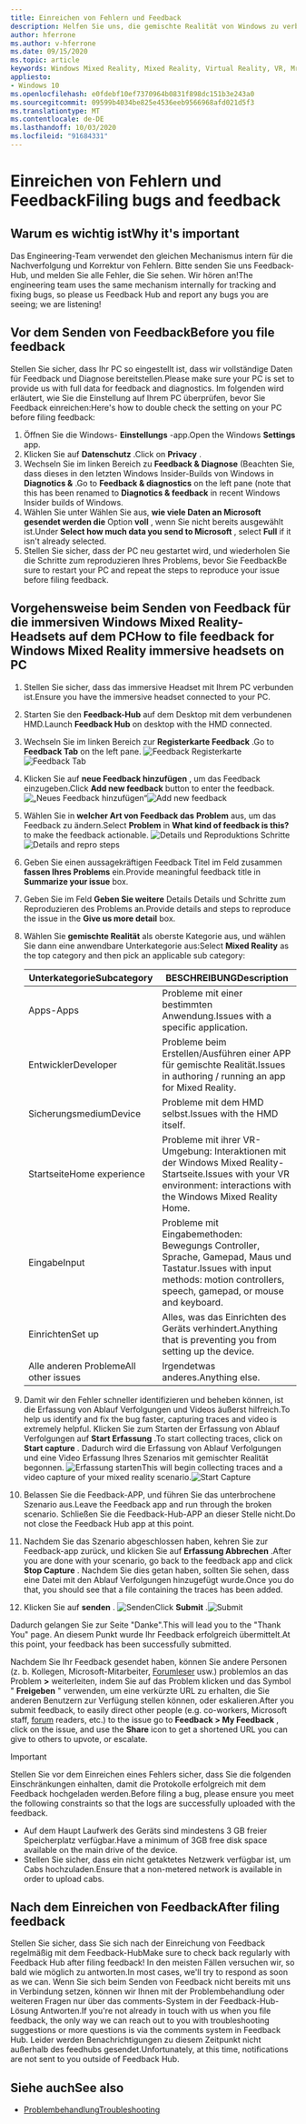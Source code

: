 ```yaml
---
title: Einreichen von Fehlern und Feedback
description: Helfen Sie uns, die gemischte Realität von Windows zu verbessern, indem Sie Feedback mit den richtigen Kategorien in der Feedback-Hub-App einreichen
author: hferrone
ms.author: v-hferrone
ms.date: 09/15/2020
ms.topic: article
keywords: Windows Mixed Reality, Mixed Reality, Virtual Reality, VR, Mr, Feedback, Feedback-Hub, Fehler
appliesto:
- Windows 10
ms.openlocfilehash: e0fdebf10ef7370964b0831f898dc151b3e243a0
ms.sourcegitcommit: 09599b4034be825e4536eeb9566968afd021d5f3
ms.translationtype: MT
ms.contentlocale: de-DE
ms.lasthandoff: 10/03/2020
ms.locfileid: "91684331"
---
```

# <a name="filing-bugs-and-feedback"></a><span data-ttu-id="02c08-104">Einreichen von Fehlern und Feedback</span><span class="sxs-lookup"><span data-stu-id="02c08-104">Filing bugs and feedback</span></span>

## <a name="why-its-important"></a><span data-ttu-id="02c08-105">Warum es wichtig ist</span><span class="sxs-lookup"><span data-stu-id="02c08-105">Why it's important</span></span>

<span data-ttu-id="02c08-106">Das Engineering-Team verwendet den gleichen Mechanismus intern für die Nachverfolgung und Korrektur von Fehlern. Bitte senden Sie uns Feedback-Hub, und melden Sie alle Fehler, die Sie sehen. Wir hören an!</span><span class="sxs-lookup"><span data-stu-id="02c08-106">The engineering team uses the same mechanism internally for tracking and fixing bugs, so please us Feedback Hub and report any bugs you are seeing; we are listening!</span></span>

## <a name="before-you-file-feedback"></a><span data-ttu-id="02c08-107">Vor dem Senden von Feedback</span><span class="sxs-lookup"><span data-stu-id="02c08-107">Before you file feedback</span></span>

<span data-ttu-id="02c08-108">Stellen Sie sicher, dass Ihr PC so eingestellt ist, dass wir vollständige Daten für Feedback und Diagnose bereitstellen.</span><span class="sxs-lookup"><span data-stu-id="02c08-108">Please make sure your PC is set to provide us with full data for feedback and diagnostics.</span></span> <span data-ttu-id="02c08-109">Im folgenden wird erläutert, wie Sie die Einstellung auf Ihrem PC überprüfen, bevor Sie Feedback einreichen:</span><span class="sxs-lookup"><span data-stu-id="02c08-109">Here's how to double check the setting on your PC before filing feedback:</span></span>
1. <span data-ttu-id="02c08-110">Öffnen Sie die Windows- **Einstellungs** -app.</span><span class="sxs-lookup"><span data-stu-id="02c08-110">Open the Windows **Settings** app.</span></span>
2. <span data-ttu-id="02c08-111">Klicken Sie auf **Datenschutz** .</span><span class="sxs-lookup"><span data-stu-id="02c08-111">Click on **Privacy** .</span></span>
3. <span data-ttu-id="02c08-112">Wechseln Sie im linken Bereich zu **Feedback & Diagnose** (Beachten Sie, dass dieses in den letzten Windows Insider-Builds von Windows in **Diagnotics &** .</span><span class="sxs-lookup"><span data-stu-id="02c08-112">Go to **Feedback & diagnostics** on the left pane (note that this has been renamed to **Diagnotics & feedback** in recent Windows Insider builds of Windows.</span></span>
4. <span data-ttu-id="02c08-113">Wählen Sie unter Wählen Sie aus, **wie viele Daten an Microsoft gesendet werden die** Option **voll** , wenn Sie nicht bereits ausgewählt ist.</span><span class="sxs-lookup"><span data-stu-id="02c08-113">Under **Select how much data you send to Microsoft** , select **Full** if it isn't already selected.</span></span>
5. <span data-ttu-id="02c08-114">Stellen Sie sicher, dass der PC neu gestartet wird, und wiederholen Sie die Schritte zum reproduzieren Ihres Problems, bevor Sie Feedback</span><span class="sxs-lookup"><span data-stu-id="02c08-114">Be sure to restart your PC and repeat the steps to reproduce your issue before filing feedback.</span></span>

## <a name="how-to-file-feedback-for-windows-mixed-reality-immersive-headsets-on-pc"></a><span data-ttu-id="02c08-115">Vorgehensweise beim Senden von Feedback für die immersiven Windows Mixed Reality-Headsets auf dem PC</span><span class="sxs-lookup"><span data-stu-id="02c08-115">How to file feedback for Windows Mixed Reality immersive headsets on PC</span></span>
1. <span data-ttu-id="02c08-116">Stellen Sie sicher, dass das immersive Headset mit Ihrem PC verbunden ist.</span><span class="sxs-lookup"><span data-stu-id="02c08-116">Ensure you have the immersive headset connected to your PC.</span></span>
2. <span data-ttu-id="02c08-117">Starten Sie den **Feedback-Hub** auf dem Desktop mit dem verbundenen HMD.</span><span class="sxs-lookup"><span data-stu-id="02c08-117">Launch **Feedback Hub** on desktop with the HMD connected.</span></span>
3. <span data-ttu-id="02c08-118">Wechseln Sie im linken Bereich zur **Registerkarte Feedback** .</span><span class="sxs-lookup"><span data-stu-id="02c08-118">Go to **Feedback Tab** on the left pane.</span></span> <span data-ttu-id="02c08-119">![Feedback Registerkarte](images/feedback1.png)</span><span class="sxs-lookup"><span data-stu-id="02c08-119">![Feedback Tab](images/feedback1.png)</span></span> 
4. <span data-ttu-id="02c08-120">Klicken Sie auf **neue Feedback hinzufügen** , um das Feedback einzugeben.</span><span class="sxs-lookup"><span data-stu-id="02c08-120">Click **Add new feedback** button to enter the feedback.</span></span> <span data-ttu-id="02c08-121">![„Neues Feedback hinzufügen“](images/feedback2.png)</span><span class="sxs-lookup"><span data-stu-id="02c08-121">![Add new feedback](images/feedback2.png)</span></span>
5. <span data-ttu-id="02c08-122">Wählen Sie in **welcher Art von Feedback das** **Problem** aus, um das Feedback zu ändern.</span><span class="sxs-lookup"><span data-stu-id="02c08-122">Select **Problem** in **What kind of feedback is this?** to make the feedback actionable.</span></span> <span data-ttu-id="02c08-123">![Details und Reproduktions Schritte](images/feedback3.png)</span><span class="sxs-lookup"><span data-stu-id="02c08-123">![Details and repro steps](images/feedback3.png)</span></span>
6. <span data-ttu-id="02c08-124">Geben Sie einen aussagekräftigen Feedback Titel im Feld zusammen **fassen Ihres Problems** ein.</span><span class="sxs-lookup"><span data-stu-id="02c08-124">Provide meaningful feedback title in **Summarize your issue** box.</span></span>
7. <span data-ttu-id="02c08-125">Geben Sie im Feld **Geben Sie weitere** Details Details und Schritte zum Reproduzieren des Problems an.</span><span class="sxs-lookup"><span data-stu-id="02c08-125">Provide details and steps to reproduce the issue in the **Give us more detail** box.</span></span>
8. <span data-ttu-id="02c08-126">Wählen Sie **gemischte Realität** als oberste Kategorie aus, und wählen Sie dann eine anwendbare Unterkategorie aus:</span><span class="sxs-lookup"><span data-stu-id="02c08-126">Select **Mixed Reality** as the top category and then pick an applicable sub category:</span></span>

   | <span data-ttu-id="02c08-127">Unterkategorie</span><span class="sxs-lookup"><span data-stu-id="02c08-127">Subcategory</span></span>      | <span data-ttu-id="02c08-128">BESCHREIBUNG</span><span class="sxs-lookup"><span data-stu-id="02c08-128">Description</span></span>                                                                           |
   |------------------|---------------------------------------------------------------------------------------|
   | <span data-ttu-id="02c08-129">Apps-</span><span class="sxs-lookup"><span data-stu-id="02c08-129">Apps</span></span>             | <span data-ttu-id="02c08-130">Probleme mit einer bestimmten Anwendung.</span><span class="sxs-lookup"><span data-stu-id="02c08-130">Issues with a specific application.</span></span>                                                   |
   | <span data-ttu-id="02c08-131">Entwickler</span><span class="sxs-lookup"><span data-stu-id="02c08-131">Developer</span></span>        | <span data-ttu-id="02c08-132">Probleme beim Erstellen/Ausführen einer APP für gemischte Realität.</span><span class="sxs-lookup"><span data-stu-id="02c08-132">Issues in authoring / running an app for Mixed Reality.</span></span>                               |
   | <span data-ttu-id="02c08-133">Sicherungsmedium</span><span class="sxs-lookup"><span data-stu-id="02c08-133">Device</span></span>           | <span data-ttu-id="02c08-134">Probleme mit dem HMD selbst.</span><span class="sxs-lookup"><span data-stu-id="02c08-134">Issues with the HMD itself.</span></span>                                                           |
   | <span data-ttu-id="02c08-135">Startseite</span><span class="sxs-lookup"><span data-stu-id="02c08-135">Home experience</span></span>  | <span data-ttu-id="02c08-136">Probleme mit ihrer VR-Umgebung: Interaktionen mit der Windows Mixed Reality-Startseite.</span><span class="sxs-lookup"><span data-stu-id="02c08-136">Issues with your VR environment: interactions with the Windows Mixed Reality Home.</span></span>    |
   | <span data-ttu-id="02c08-137">Eingabe</span><span class="sxs-lookup"><span data-stu-id="02c08-137">Input</span></span>            | <span data-ttu-id="02c08-138">Probleme mit Eingabemethoden: Bewegungs Controller, Sprache, Gamepad, Maus und Tastatur.</span><span class="sxs-lookup"><span data-stu-id="02c08-138">Issues with input methods: motion controllers, speech, gamepad, or mouse and keyboard.</span></span>|
   | <span data-ttu-id="02c08-139">Einrichten</span><span class="sxs-lookup"><span data-stu-id="02c08-139">Set up</span></span>           | <span data-ttu-id="02c08-140">Alles, was das Einrichten des Geräts verhindert.</span><span class="sxs-lookup"><span data-stu-id="02c08-140">Anything that is preventing you from setting up the device.</span></span>                           |
   | <span data-ttu-id="02c08-141">Alle anderen Probleme</span><span class="sxs-lookup"><span data-stu-id="02c08-141">All other issues</span></span> | <span data-ttu-id="02c08-142">Irgendetwas anderes.</span><span class="sxs-lookup"><span data-stu-id="02c08-142">Anything else.</span></span>                                                                        |


9. <span data-ttu-id="02c08-143">Damit wir den Fehler schneller identifizieren und beheben können, ist die Erfassung von Ablauf Verfolgungen und Videos äußerst hilfreich.</span><span class="sxs-lookup"><span data-stu-id="02c08-143">To help us identify and fix the bug faster, capturing traces and video is extremely helpful.</span></span> <span data-ttu-id="02c08-144">Klicken Sie zum Starten der Erfassung von Ablauf Verfolgungen auf **Start Erfassung** .</span><span class="sxs-lookup"><span data-stu-id="02c08-144">To start collecting traces, click on **Start capture** .</span></span> <span data-ttu-id="02c08-145">Dadurch wird die Erfassung von Ablauf Verfolgungen und eine Video Erfassung Ihres Szenarios mit gemischter Realität begonnen. ![ Erfassung starten](images/feedback4.png)</span><span class="sxs-lookup"><span data-stu-id="02c08-145">This will begin collecting traces and a video capture of your mixed reality scenario.![Start Capture](images/feedback4.png)</span></span>
10. <span data-ttu-id="02c08-146">Belassen Sie die Feedback-APP, und führen Sie das unterbrochene Szenario aus.</span><span class="sxs-lookup"><span data-stu-id="02c08-146">Leave the Feedback app and run through the broken scenario.</span></span> <span data-ttu-id="02c08-147">Schließen Sie die Feedback-Hub-APP an dieser Stelle nicht.</span><span class="sxs-lookup"><span data-stu-id="02c08-147">Do not close the Feedback Hub app at this point.</span></span>
11. <span data-ttu-id="02c08-148">Nachdem Sie das Szenario abgeschlossen haben, kehren Sie zur Feedback-app zurück, und klicken Sie auf **Erfassung Abbrechen** .</span><span class="sxs-lookup"><span data-stu-id="02c08-148">After you are done with your scenario, go back to the feedback app and click **Stop Capture** .</span></span> <span data-ttu-id="02c08-149">Nachdem Sie dies getan haben, sollten Sie sehen, dass eine Datei mit den Ablauf Verfolgungen hinzugefügt wurde.</span><span class="sxs-lookup"><span data-stu-id="02c08-149">Once you do that, you should see that a file containing the traces has been added.</span></span>
12. <span data-ttu-id="02c08-150">Klicken Sie auf **senden** . ![ Senden](images/feedback5.png)</span><span class="sxs-lookup"><span data-stu-id="02c08-150">Click **Submit** .![Submit](images/feedback5.png)</span></span>

<span data-ttu-id="02c08-151">Dadurch gelangen Sie zur Seite "Danke".</span><span class="sxs-lookup"><span data-stu-id="02c08-151">This will lead you to the "Thank You" page.</span></span> <span data-ttu-id="02c08-152">An diesem Punkt wurde Ihr Feedback erfolgreich übermittelt.</span><span class="sxs-lookup"><span data-stu-id="02c08-152">At this point, your feedback has been successfully submitted.</span></span> 

<span data-ttu-id="02c08-153">Nachdem Sie Ihr Feedback gesendet haben, können Sie andere Personen (z. b. Kollegen, Microsoft-Mitarbeiter, [Forumleser](https://forums.hololens.com/) usw.) problemlos an das Problem **>** weiterleiten, indem Sie auf das Problem klicken und das Symbol " **Freigeben** " verwenden, um eine verkürzte URL zu erhalten, die Sie anderen Benutzern zur Verfügung stellen können, oder eskalieren.</span><span class="sxs-lookup"><span data-stu-id="02c08-153">After you submit feedback, to easily direct other people (e.g. co-workers, Microsoft staff, [forum](https://forums.hololens.com/) readers, etc.) to the issue go to **Feedback > My Feedback** , click on the issue, and use the **Share** icon to get a shortened URL you can give to others to upvote, or escalate.</span></span>

> [!IMPORTANT]
> <span data-ttu-id="02c08-154">Stellen Sie vor dem Einreichen eines Fehlers sicher, dass Sie die folgenden Einschränkungen einhalten, damit die Protokolle erfolgreich mit dem Feedback hochgeladen werden.</span><span class="sxs-lookup"><span data-stu-id="02c08-154">Before filing a bug, please ensure you meet the following constraints so that the logs are successfully uploaded with the feedback.</span></span>
>    * <span data-ttu-id="02c08-155">Auf dem Haupt Laufwerk des Geräts sind mindestens 3 GB freier Speicherplatz verfügbar.</span><span class="sxs-lookup"><span data-stu-id="02c08-155">Have a minimum of 3GB free disk space available on the main drive of the device.</span></span>
>    * <span data-ttu-id="02c08-156">Stellen Sie sicher, dass ein nicht getaktetes Netzwerk verfügbar ist, um Cabs hochzuladen.</span><span class="sxs-lookup"><span data-stu-id="02c08-156">Ensure that a non-metered network is available in order to upload cabs.</span></span>


## <a name="after-filing-feedback"></a><span data-ttu-id="02c08-157">Nach dem Einreichen von Feedback</span><span class="sxs-lookup"><span data-stu-id="02c08-157">After filing feedback</span></span>

<span data-ttu-id="02c08-158">Stellen Sie sicher, dass Sie sich nach der Einreichung von Feedback regelmäßig mit dem Feedback-Hub</span><span class="sxs-lookup"><span data-stu-id="02c08-158">Make sure to check back regularly with Feedback Hub after filing feedback!</span></span> <span data-ttu-id="02c08-159">In den meisten Fällen versuchen wir, so bald wie möglich zu antworten.</span><span class="sxs-lookup"><span data-stu-id="02c08-159">In most cases, we'll try to respond as soon as we can.</span></span> <span data-ttu-id="02c08-160">Wenn Sie sich beim Senden von Feedback nicht bereits mit uns in Verbindung setzen, können wir Ihnen mit der Problembehandlung oder weiteren Fragen nur über das comments-System in der Feedback-Hub-Lösung Antworten.</span><span class="sxs-lookup"><span data-stu-id="02c08-160">If you're not already in touch with us when you file feedback, the only way we can reach out to you with troubleshooting suggestions or more questions is via the comments system in Feedback Hub.</span></span> <span data-ttu-id="02c08-161">Leider werden Benachrichtigungen zu diesem Zeitpunkt nicht außerhalb des feedhubs gesendet.</span><span class="sxs-lookup"><span data-stu-id="02c08-161">Unfortunately, at this time, notifications are not sent to you outside of Feedback Hub.</span></span>


## <a name="see-also"></a><span data-ttu-id="02c08-162">Siehe auch</span><span class="sxs-lookup"><span data-stu-id="02c08-162">See also</span></span>
* [<span data-ttu-id="02c08-163">Problembehandlung</span><span class="sxs-lookup"><span data-stu-id="02c08-163">Troubleshooting</span></span>](troubleshooting-windows-mixed-reality.md)

